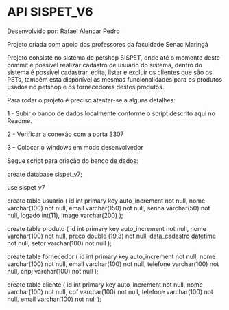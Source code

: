 
# API SISPET_V6

Desenvolvido por: Rafael Alencar Pedro

Projeto criada com apoio dos professores da faculdade Senac Maringá

Projeto consiste no sistema de petshop SISPET, onde até o momento deste commit é possivel realizar cadastro de usuario do sistema, dentro do sistema é possivel cadastrar, edita, listar e excluir os clientes que são os PETs, também esta disponível as mesmas funcionalidades para os produtos usados no petshop e os fornecedores destes produtos. 


Para rodar o projeto é preciso atentar-se a alguns detalhes: 

1 - Subir o banco de dados localmente conforme o script descrito aqui no Readme. 

2 - Verificar a conexão com a porta 3307

3 - Colocar o windows em modo desenvolvedor







Segue script para criação do banco de dados:

create database sispet_v7;

use sispet_v7

create table usuario (
	id int primary key auto_increment not null,
	nome varchar(100) not null,
	email varchar(150) not null,
	senha varchar(50) not null,
	logado int(11),
	image varchar(200)
);

create table produto (
	id int primary key auto_increment not null,
	nome varchar(100) not null,
	preco double (19,3) not null,
	data_cadastro datetime not null,
	setor varchar(100) not null
);

create table fornecedor (
	id int primary key auto_increment not null,
	nome varchar(100) not null,
	email varchar(100) not null,
	telefone varchar(100) not null,
	cnpj varchar(100) not null
);

create table cliente (
	id int primary key auto_increment not null,
	nome varchar(100) not null,
	cpf varchar(100) not null, 
	telefone varchar(100) not null,
	email varchar(100) not null
);




